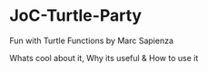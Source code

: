 # JoC-Turtle-Party
Fun with Turtle Functions
by Marc Sapienza

Whats cool about it, Why its useful & How to use it
